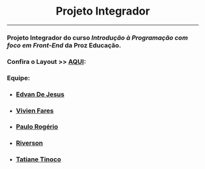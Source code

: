 # <center> Projeto Integrador </center>
<hr>

### Projeto Integrador do curso *Introdução à Programação com foco em Front-End* da Proz Educação.



### Confira o Layout >>  [AQUI](https://drive.google.com/drive/folders/1LmtctujW9BsROpcw_2hke-BAHHfVQBKE?usp=sharing):





### Equipe:
- ### [Edvan De Jesus ](https://github.com/edvandejesus, "Perfil No Github")
- ### [Vivien Fares](https://github.com/vivifares1, "Perfil No Github")
- ### [Paulo Rogério](https://github.com, "Perfil No Github")
- ### [Riverson](https://github.com, "Perfil No Github")
- ### [Tatiane Tinoco](https://github.com/tatianetinoco, "Perfin No Github")









